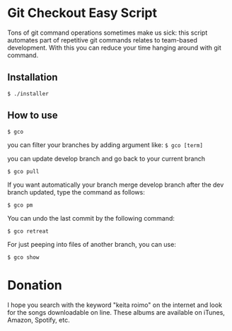 # Git Checkout Easy Script

Tons of git command operations sometimes make us sick: this script automates part of repetitive git commands relates to team-based development. With this you can reduce your time hanging around with git command.


## Installation 


`$ ./installer`


## How to use 

`$ gco`

you can filter your branches by adding argument like:
`$ gco [term]`

you can update develop branch and go back to your current branch

`$ gco pull`

If you want automatically your branch merge develop branch after the dev branch updated, type the command as follows:

`$ gco pm`

You can undo the last commit by the following command:

`$ gco retreat`

For just peeping into files of another branch, you can use:

`$ gco show`

# Donation

I hope you search with the keyword "keita roimo" on the internet and look for the songs downloadable on line. These albums are available on iTunes, Amazon, Spotify, etc.
